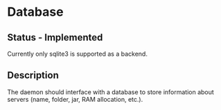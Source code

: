 # Database

## Status - Implemented

Currently only sqlite3 is supported as a backend.

## Description

The daemon should interface with a database to store information about servers (name, folder, jar, RAM allocation, etc.).
